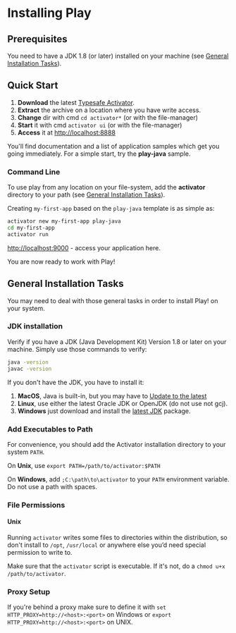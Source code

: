 <!--- Copyright (C) 2009-2015 Typesafe Inc. <http://www.typesafe.com> -->
# Installing Play

## Prerequisites

You need to have a JDK 1.8 (or later) installed on your machine (see [General Installation Tasks](#jdk-installation)).

## Quick Start

1. **Download** the latest [Typesafe Activator](https://typesafe.com/get-started).
2. **Extract** the archive on a location where you have write access.
3. **Change** dir with cmd `cd activator*` (or with the file-manager)
4. **Start** it with cmd `activator ui` (or with the file-manager)
5. **Access** it at [http://localhost:8888](http://localhost:8888)

You'll find documentation and a list of application samples which get you going immediately. For a simple start, try the **play-java** sample.


### Command Line

To use play from any location on your file-system, add the **activator** directory to your path (see [General Installation Tasks](#add-executables-to-path)).

Creating `my-first-app` based on the `play-java` template is as simple as:

```bash
activator new my-first-app play-java
cd my-first-app
activator run
```

[http://localhost:9000](http://localhost:9000) - access your application here.

You are now ready to work with Play!

## General Installation Tasks

You may need to deal with those general tasks in order to install Play! on your system. 

### JDK installation

Verify if you have a JDK (Java Development Kit) Version 1.8 or later on your machine. Simply use those commands to verify:

```bash
java -version
javac -version
```

If you don't have the JDK, you have to install it:

1. **MacOS**, Java is built-in, but you may have to [Update to the latest](http://www.oracle.com/technetwork/java/javase/downloads/index.html)
2. **Linux**, use either the latest Oracle JDK or OpenJDK (do not use not gcj). 
3. **Windows** just download and install the [latest JDK](http://www.oracle.com/technetwork/java/javase/downloads/index.html) package.


### Add Executables to Path

For convenience, you should add the Activator installation directory to your system `PATH`.

On **Unix**, use `export PATH=/path/to/activator:$PATH`

On **Windows**, add `;C:\path\to\activator` to your `PATH` environment variable. Do not use a path with spaces.

### File Permissions

#### Unix

Running `activator` writes some files to directories within the distribution, so don't install to `/opt`, `/usr/local` or anywhere else you’d need special permission to write to.

Make sure that the `activator` script is executable. If it's not, do a `chmod u+x /path/to/activator`.

### Proxy Setup

If you're behind a proxy make sure to define it with `set HTTP_PROXY=http://<host>:<port>` on Windows or `export  HTTP_PROXY=http://<host>:<port>` on UNIX.
